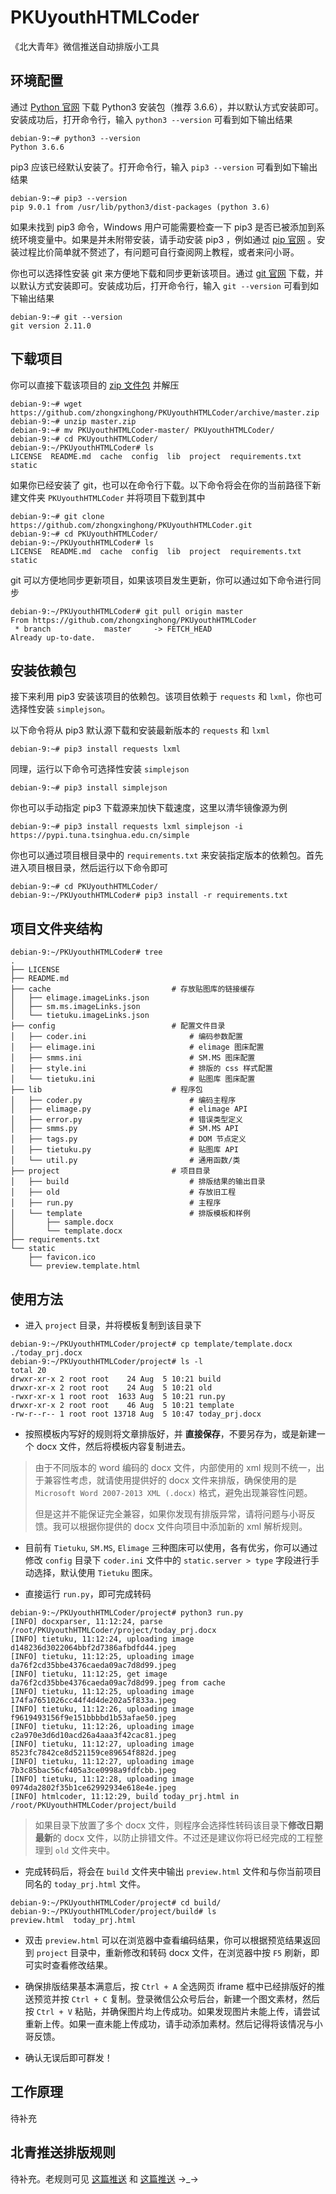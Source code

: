 # PKUyouthHTMLCoder

《北大青年》微信推送自动排版小工具


## 环境配置

通过 [Python 官网](https://www.python.org/downloads/) 下载 Python3 安装包（推荐 3.6.6），并以默认方式安装即可。安装成功后，打开命令行，输入 `python3 --version` 可看到如下输出结果
```console
debian-9:~# python3 --version
Python 3.6.6
```

pip3 应该已经默认安装了。打开命令行，输入 `pip3 --version` 可看到如下输出结果
```console
debian-9:~# pip3 --version
pip 9.0.1 from /usr/lib/python3/dist-packages (python 3.6)
```
如果未找到 pip3 命令，Windows 用户可能需要检查一下 pip3 是否已被添加到系统环境变量中。如果是并未附带安装，请手动安装 pip3 ，例如通过 [pip 官网](https://pip.pypa.io/en/stable/reference/pip_install/) 。安装过程比价简单就不赘述了，有问题可自行查阅网上教程，或者来问小哥。

你也可以选择性安装 git 来方便地下载和同步更新该项目。通过 [git 官网](https://git-scm.com/downloads) 下载，并以默认方式安装即可。安装成功后，打开命令行，输入 `git --version` 可看到如下输出结果
```console
debian-9:~# git --version
git version 2.11.0
```

## 下载项目

你可以直接下载该项目的 [zip 文件包](https://github.com/zhongxinghong/PKUyouthHTMLCoder/archive/master.zip) 并解压
```console
debian-9:~# wget https://github.com/zhongxinghong/PKUyouthHTMLCoder/archive/master.zip
debian-9:~# unzip master.zip
debian-9:~# mv PKUyouthHTMLCoder-master/ PKUyouthHTMLCoder/
debian-9:~# cd PKUyouthHTMLCoder/
debian-9:~/PKUyouthHTMLCoder# ls
LICENSE  README.md  cache  config  lib  project  requirements.txt  static
```

如果你已经安装了 git，也可以在命令行下载。以下命令将会在你的当前路径下新建文件夹 `PKUyouthHTMLCoder` 并将项目下载到其中
```console
debian-9:~# git clone https://github.com/zhongxinghong/PKUyouthHTMLCoder.git
debian-9:~# cd PKUyouthHTMLCoder/
debian-9:~/PKUyouthHTMLCoder# ls
LICENSE  README.md  cache  config  lib  project  requirements.txt  static
```

git 可以方便地同步更新项目，如果该项目发生更新，你可以通过如下命令进行同步
```console
debian-9:~/PKUyouthHTMLCoder# git pull origin master
From https://github.com/zhongxinghong/PKUyouthHTMLCoder
 * branch            master     -> FETCH_HEAD
Already up-to-date.
```

## 安装依赖包

接下来利用 pip3 安装该项目的依赖包。该项目依赖于 `requests` 和 `lxml`，你也可选择性安装 `simplejson`。

以下命令将从 pip3 默认源下载和安装最新版本的 `requests` 和 `lxml`
```console
debian-9:~# pip3 install requests lxml
```

同理，运行以下命令可选择性安装 `simplejson`
```console
debian-9:~# pip3 install simplejson
```

你也可以手动指定 pip3 下载源来加快下载速度，这里以清华镜像源为例
```console
debian-9:~# pip3 install requests lxml simplejson -i https://pypi.tuna.tsinghua.edu.cn/simple
```

你也可以通过项目根目录中的 `requirements.txt` 来安装指定版本的依赖包。首先进入项目根目录，然后运行以下命令即可
```console
debian-9:~# cd PKUyouthHTMLCoder/
debian-9:~/PKUyouthHTMLCoder# pip3 install -r requirements.txt
```


## 项目文件夹结构

```console
debian-9:~/PKUyouthHTMLCoder# tree
.
├── LICENSE
├── README.md
├── cache                           # 存放贴图库的链接缓存
│   ├── elimage.imageLinks.json
│   ├── sm.ms.imageLinks.json
│   └── tietuku.imageLinks.json
├── config                          # 配置文件目录
│   ├── coder.ini                       # 编码参数配置
│   ├── elimage.ini                     # elimage 图床配置
│   ├── smms.ini                        # SM.MS 图床配置
│   ├── style.ini                       # 排版的 css 样式配置
│   └── tietuku.ini                     # 贴图库 图床配置
├── lib                             # 程序包
│   ├── coder.py                        # 编码主程序
│   ├── elimage.py                      # elimage API
│   ├── error.py                        # 错误类型定义
│   ├── smms.py                         # SM.MS API
│   ├── tags.py                         # DOM 节点定义
│   ├── tietuku.py                      # 贴图库 API
│   └── util.py                         # 通用函数/类
├── project                         # 项目目录
│   ├── build                           # 排版结果的输出目录
│   ├── old                             # 存放旧工程
│   ├── run.py                          # 主程序
│   └── template                        # 排版模板和样例
│       ├── sample.docx
│       └── template.docx
├── requirements.txt
└── static
    ├── favicon.ico
    └── preview.template.html
```

## 使用方法

- 进入 `project` 目录，并将模板复制到该目录下
```console
debian-9:~/PKUyouthHTMLCoder/project# cp template/template.docx ./today_prj.docx
debian-9:~/PKUyouthHTMLCoder/project# ls -l
total 20
drwxr-xr-x 2 root root    24 Aug  5 10:21 build
drwxr-xr-x 2 root root    24 Aug  5 10:21 old
-rwxr-xr-x 1 root root  1633 Aug  5 10:21 run.py
drwxr-xr-x 2 root root    46 Aug  5 10:21 template
-rw-r--r-- 1 root root 13718 Aug  5 10:47 today_prj.docx
```

- 按照模板内写好的规则将文章排版好，并 **直接保存**，不要另存为，或是新建一个 docx 文件，然后将模板内容复制进去。

> 由于不同版本的 word 编码的 docx 文件，内部使用的 xml 规则不统一，出于兼容性考虑，就请使用提供好的 docx 文件来排版，确保使用的是 `Microsoft Word 2007-2013 XML (.docx)` 格式，避免出现兼容性问题。
>
> 但是这并不能保证完全兼容，如果你发现有排版异常，请将问题与小哥反馈。我可以根据你提供的 docx 文件向项目中添加新的 xml 解析规则。

- 目前有 `Tietuku`, `SM.MS`, `Elimage` 三种图床可以使用，各有优劣，你可以通过修改 `config` 目录下 `coder.ini` 文件中的 `static.server > type` 字段进行手动选择，默认使用 `Tietuku` 图床。

- 直接运行 `run.py`，即可完成转码
```console
debian-9:~/PKUyouthHTMLCoder/project# python3 run.py
[INFO] docxparser, 11:12:24, parse /root/PKUyouthHTMLCoder/project/today_prj.docx
[INFO] tietuku, 11:12:24, uploading image d148236d3022064bbf2d7386afbdfd44.jpeg
[INFO] tietuku, 11:12:25, uploading image da76f2cd35bbe4376caeda09ac7d8d99.jpeg
[INFO] tietuku, 11:12:25, get image da76f2cd35bbe4376caeda09ac7d8d99.jpeg from cache
[INFO] tietuku, 11:12:25, uploading image 174fa7651026cc44f4d4de202a5f833a.jpeg
[INFO] tietuku, 11:12:26, uploading image f9619493156f9e151bbbbd1b53afae50.jpeg
[INFO] tietuku, 11:12:26, uploading image c2a970e3d6d10acd26a4aaa3f42cac81.jpeg
[INFO] tietuku, 11:12:27, uploading image 8523fc7842ce8d521159ce89654f882d.jpeg
[INFO] tietuku, 11:12:27, uploading image 7b3c85bac56cf405a3ce0998a9fdfcbb.jpeg
[INFO] tietuku, 11:12:28, uploading image 0974da2802f35b1ce62992934e618e4e.jpeg
[INFO] htmlcoder, 11:12:29, build today_prj.html in /root/PKUyouthHTMLCoder/project/build
```

> 如果目录下放置了多个 docx 文件，则程序会选择性转码该目录下**修改日期最新**的 docx 文件，以防止排错文件。不过还是建议你将已经完成的工程整理到 `old` 文件夹中。

- 完成转码后，将会在 `build` 文件夹中输出 `preview.html` 文件和与你当前项目同名的 `today_prj.html` 文件。
```console
debian-9:~/PKUyouthHTMLCoder/project# cd build/
debian-9:~/PKUyouthHTMLCoder/project/build# ls
preview.html  today_prj.html
```

- 双击 `preview.html` 可以在浏览器中查看编码结果，你可以根据预览结果返回到 `project` 目录中，重新修改和转码 docx 文件，在浏览器中按 `F5` 刷新，即可实时查看修改结果。

- 确保排版结果基本满意后，按 `Ctrl + A` 全选网页 iframe 框中已经排版好的推送预览并按 `Ctrl + C` 复制。登录微信公众号后台，新建一个图文素材，然后按 `Ctrl + V` 粘贴，并确保图片均上传成功。如果发现图片未能上传，请尝试重新上传。如果一直未能上传成功，请手动添加素材。然后记得将该情况与小哥反馈。

- 确认无误后即可群发！


## 工作原理

待补充


## 北青推送排版规则

待补充。老规则可见 [这篇推送](https://mp.weixin.qq.com/s?__biz=MzA3NzAzMDEyNg==&tempkey=OTY4XzRVODRqRDkrQmFrTit1YmFEVmw4UmVqY1JwRnRoYUxKNm9PdVdlOTFZQ1gwWmlBOUt3dVRYRzhsREhhUnVfOEloYTlXeXdINDhWMHUxY3RwY0xTUFdXYkR5eG1NeGlmQkNSSlRMTEllcjFpQW82dDNsZTkzTTZnWDRmUUU1bjNjU2hjRC1jX1hCVlRxbkRNWmRGUy1Gc215U3BQZ2tSUkRZZDJReVF%2Bfg%3D%3D&chksm=04acc80f33db41198d016a5ae58f727854a6e0e510009f793aa258dfea0248a650c2a0d9a47e#rd) 和 [这篇推送](https://mp.weixin.qq.com/s?__biz=MzA3NzAzMDEyNg==&tempkey=OTY4X3czR1RoQWJGZDBiaUdOL3lEVmw4UmVqY1JwRnRoYUxKNm9PdVdlc2dpek41RWpBODV5Ujk3NlV4T3dPNUt5SXc1d1hlajdNRXpQdmI5aGM5WjNZVjVOdE92RmlEZXhuNWhXMWllNXN1NE11cWtSMTkwRVEyQ25PUzdTX0FTa0dKVmNYemNYMk1ST0MzMHVSeHZ0UndtVk40Y2VUZVM2bjJKUXFVbEF%2Bfg%3D%3D&chksm=16c4990821b3101e310754723ba3b143947e6cf673654eaa5e9d40f4310d9d0da20368d51b68#rd) →_→
